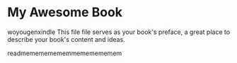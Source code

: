 My Awesome Book
=======
woyougenxindle
This file file serves as your book's preface, a great place to describe your book's content and ideas.


readmemememememmememememem
